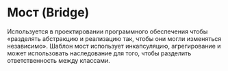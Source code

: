 <h1>Мост (Bridge) </h1>
<p>Используется в проектировании программного обеспечения чтобы «разделять абстракцию и реализацию так, 
  чтобы они могли изменяться независимо». Шаблон мост использует инкапсуляцию, агрегирование и может 
  использовать наследование для того, чтобы разделить ответственность между классами.</p>
